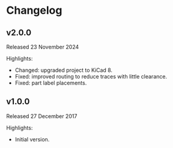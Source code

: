 # Changelog

## v2.0.0
Released 23 November 2024

Highlights:
* Changed: upgraded project to KiCad 8.
* Fixed: improved routing to reduce traces with little clearance.
* Fixed: part label placements.

## v1.0.0
Released 27 December 2017

Highlights:
* Initial version.
